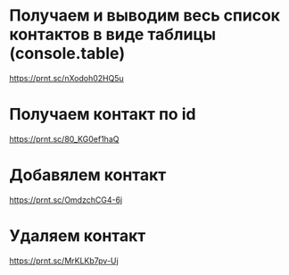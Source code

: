 # Получаем и выводим весь список контактов в виде таблицы (console.table)

https://prnt.sc/nXodoh02HQ5u

# Получаем контакт по id

https://prnt.sc/80_KG0ef1haQ

# Добавялем контакт

https://prnt.sc/OmdzchCG4-6j

# Удаляем контакт

https://prnt.sc/MrKLKb7pv-Uj
